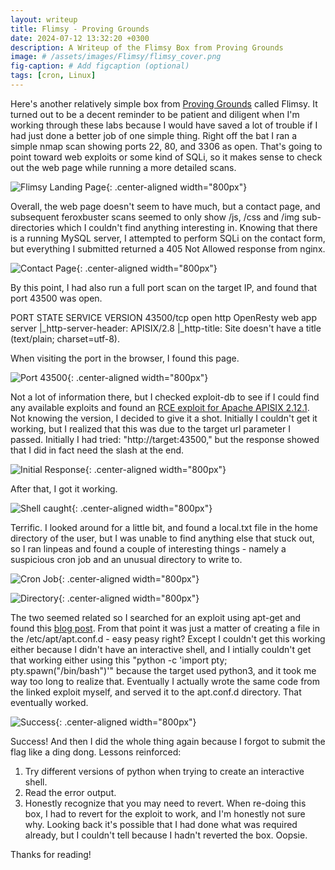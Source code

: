 ```yaml
---
layout: writeup
title: Flimsy - Proving Grounds
date: 2024-07-12 13:32:20 +0300
description: A Writeup of the Flimsy Box from Proving Grounds
image: # /assets/images/Flimsy/flimsy_cover.png
fig-caption: # Add figcaption (optional)
tags: [cron, Linux]
---
```



Here's another relatively simple box from [Proving Grounds](https://www.offsec.com/labs/) called Flimsy. It turned out to be a decent reminder to be patient and diligent when I'm working through these labs because I would have saved a lot of trouble if I had just done a better job of one simple thing. Right off the bat I ran a simple nmap scan showing ports 22, 80, and 3306 as open. That's going to point toward web exploits or some kind of SQLi, so it makes sense to check out the web page while running a more detailed scans. 

![Flimsy Landing Page](/assets/images/Flimsy/flimsy_cover.png){: .center-aligned width="800px"}

Overall, the web page doesn't seem to have much, but a contact page, and subsequent feroxbuster scans seemed to only show /js, /css and /img sub-directories which I couldn't find anything interesting in. Knowing that there is a running MySQL server, I attempted to perform SQLi on the contact form, but everything I submitted returned a 405 Not Allowed response from nginx. 

![Contact Page](/assets/images/Flimsy/contact_sqli.png){: .center-aligned width="800px"}

By this point, I had also run a full port scan on the target IP, and found that port 43500 was open. 

PORT      STATE SERVICE VERSION
43500/tcp open  http    OpenResty web app server
|_http-server-header: APISIX/2.8
|_http-title: Site doesn't have a title (text/plain; charset=utf-8).

When visiting the port in the browser, I found this page. 

![Port 43500](/assets/images/Flimsy/43500.png){: .center-aligned width="800px"}

Not a lot of information there, but I checked exploit-db to see if I could find any available exploits and found an [RCE exploit for Apache APISIX 2.12.1](https://www.exploit-db.com/exploits/50829). Not knowing the version, I decided to give it a shot. Initially I couldn't get it working, but I realized that this was due to the target url parameter I passed. Initially I had tried: "http://target:43500," but the response showed that I did in fact need the slash at the end. 

![Initial Response](/assets/images/Flimsy/initial_response.png){: .center-aligned width="800px"}

After that, I got it working. 

![Shell caught](/assets/images/Flimsy/exploit_and_shell.png){: .center-aligned width="800px"}

Terrific. I looked around for a little bit, and found a local.txt file in the home directory of the user, but I was unable to find anything else that stuck out, so I ran linpeas and found a couple of interesting things - namely a suspicious cron job and an unusual directory to write to. 

![Cron Job](/assets/images/Flimsy/linpeas_cron.png){: .center-aligned width="800px"}

![Directory](/assets/images/Flimsy/linpeas_directory.png){: .center-aligned width="800px"}

The two seemed related so I searched for an exploit using apt-get and found this [blog post](https://systemweakness.com/code-execution-with-apt-update-in-crontab-privesc-in-linux-e6d6ffa8d076). From that point it was just a matter of creating a file in the /etc/apt/apt.conf.d - easy peasy right? Except I couldn't get this working either because I didn't have an interactive shell, and I intially couldn't get that working either using this "python -c 'import pty; pty.spawn("/bin/bash")'" because the target used python3, and it took me way too long to realize that. Eventually I actually wrote the same code from the linked exploit myself, and served it to the apt.conf.d directory. That eventually worked. 

![Success](/assets/images/Flimsy/root_shell_proof.png){: .center-aligned width="800px"}

Success! And then I did the whole thing again because I forgot to submit the flag like a ding dong. Lessons reinforced:
1. Try different versions of python when trying to create an interactive shell. 
2. Read the error output. 
3. Honestly recognize that you may need to revert. When re-doing this box, I had to revert for the exploit to work, and I'm honestly not sure why. Looking back it's possible that I had done what was required already, but I couldn't tell because I hadn't reverted the box. Oopsie. 

Thanks for reading!
